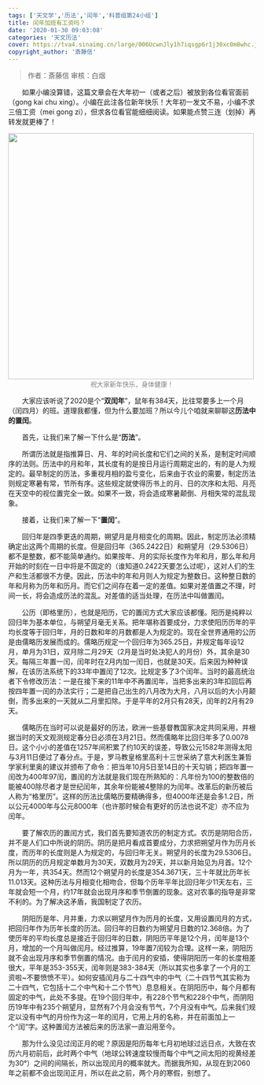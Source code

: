 ```yaml
---
tags: ['天文学','历法','闰年','科普组第24小组']
title: 闰年加班有工资吗？
date: '2020-01-30 09:03:08'
categories: '天文历法'
cover: https://tva4.sinaimg.cn/large/006UcwnJly1h7iqsgp6r1j30xc0m8whc.jpg
copyright_author: '斎藤信'
---
```


> 作者：斎藤信
审核：白烟

&emsp;&emsp;如果小编没算错，这篇文章会在大年初一（或者之后）被放到各位看官面前（gong kai chu xing）。小编在此注各位新年快乐！大年初一发文不易，小编不求三倍工资（mei gong zi），但求各位看官能细细阅读。如果能点赞三连（划掉）再转发就更棒了！

<img src="https://tva4.sinaimg.cn/large/006UcwnJly1h7iqnbuyi8j30hs0dct9q.jpg" width=500/>
<center><font size=2px color=grey>祝大家新年快乐，身体健康！</font></center>

&emsp;&emsp;大家应该听说了2020是个“**双闰年**”，鼠年有384天，比往常要多上一个月（闰四月）的班。道理我都懂，但为什么要加班？所以今儿个咱就来聊聊这**历法中的置闰**。

&emsp;&emsp;首先，让我们来了解一下什么是“**历法**”。

&emsp;&emsp;所谓历法就是指推算日、月、年的时间长度和它们之间的关系，是制定时间顺序的法则。历法中的月和年，其长度有的是按日月运行周期定出的，有的是人为规定的。最早制定的历法，多重视月相的盈亏变化，后来由于农业的需要，制定历法则规定寒暑有常，节所有序。这些规定就使得历书上的月、日的次序和太阳、月亮在天空中的视位置完全一致。如果不一致，将会造成寒暑颠倒、月相失常的混乱现象。

&emsp;&emsp;接着，让我们来了解一下“**置闰**”。

&emsp;&emsp;回归年是四季更迭的周期，朔望月是月相变化的周期。因此，制定历法必须精确定出这两个周期的长度。但是回归年（365.2422日）和朔望月（29.5306日）都不是整数，都不能简单通约。如果按年、月的实际长度作为年和月，那么年和月开始的时刻在一日中将是不固定的（谁知道0.2422天要怎么过呢），这对人们的生产和生活都很不方便。因此，历法中的年和月则人为规定为整数日。这种整日数的年和月称为历年和历月。而它们之间存在着一定的差值。如果对差值置之不理，时间一长，将会造成历法的混乱。对差值的适当处理，在历法中叫做置闰。

&emsp;&emsp;公历（即格里历），也就是阳历，它的置闰方式大家应该都懂。阳历是纯粹以回归年为基本单位，与朔望月毫无关系。把年堪称首要成分，力求使阳历历年的平均长度等于回归年，月的日数和年的月数都是人为规定的。现在全世界通用的公历是由儒略历发展而成的。儒略历规定一个回归年为365.25日，并规定每年设12月，单月为31日，双月除二月29天（2月是当时处决犯人的月份）外，其余是30天。每隔三年置一闰，闰年时在2月内加一闰日，也就是30天。后来因为种种误解，在该历法系统下的33年中置闰了12次。比规定多了3个闰年。当时的最高统治者下令修改历法：一是在接下来的11年中不再置闰年，当把多出来的3年扣回后再按四年置一闰的办法实行；二是把自己出生的八月改为大月，八月以后的大小月颠倒，而多出来的一天就从二月里扣除。于是平年的2月只有28天，闰年的2月有29天。

&emsp;&emsp;儒略历在当时可以说是最好的历法，欧洲一些基督教国家决定共同采用，并根据当时的天文观测规定春分日必须在3月21日。然而儒略年比回归年多了0.0078日。这个小小的差值在1257年间积累了约10天的误差，导致公元1582年测得太阳与3月11日便过了春分点。于是，罗马教皇格里高利十三世采纳了意大利医生兼哲学家利里奥的建议并颁布了命令：把当年10月5日至14日的十天勾销；把四年置一闰改为400年97闰，置闰的方法就是我们现在所熟知的：凡年份为100的整数倍的能被400除尽者才是世纪闰年，其余年份能被4整除的为闰年。改革后的新历被后人称为“格里历”。这样的历法比儒略历要精确得多，但4000年还是会多1.2日，所以公元4000年与公元8000年（也许那时候会有更好的历法也说不定）亦不应为闰年。

&emsp;&emsp;要了解农历的置闰方式，我们首先要知道农历的制定方式。农历是阴阳合历，并不是人们口中所说的阴历。阴历是把月看成首要成分，力求把朔望月作为历月长度，而历年的长度则是人为规定的，与回归年无关。朔望月的长度为29.5306日。所以阴历的历月规定单数月为30天，双数月为29天，并以新月始见为月首。12个月为一年，共354天。然而12个朔望月的长度是354.3671天，三十年就比历年长11.013天。这种历法与月相变化相吻合，但每个历年平年比回归年少11天左右，三年就会短一个月，约17年就会出现月序和季节倒置的现象。这对农事的指导是非常不利的。为了解决这矛盾，我国制定了农历。

&emsp;&emsp;阴阳历是年、月并重，力求以朔望月作为历月的长度，又用设置闰月的方式，把回归年作为历年长度的历法。回归年的日数约为朔望月日数的12.368倍。为了使历年的平均长度总是接近于回归年的日数，阴阳历平年是12个月，闰年是13个月，增加的一个月叫做闰月。经过推算，19年置7闰较为合理。这样一来，阴阳历就不会出现月序和季节倒置的情况。由于闰月的安插，使得阴阳历一年的长度相差很大，平年是353-355天，闰年则是383-384天（所以其实也多拿了一个月的工资啦~不要愤愤不平）。如何安插闰月与二十四气中的中气（二十四节气其实称为二十四气，它包括十二个中气和十二个节气）息息相关。在阴阳历中，每个月都有固定的中气，此处不多提。在19个回归年中，有228个节气和228个中气，而阴阳历19年中有235个朔望月，显然有7个月会没有节气，7个月没有中气。后来我们规定以没有中气的月份作为这一年的闰月，它用上月的名称，并在前面加上一个“闰”字。这种置闰方法被后来的历法家一直沿用至今。

&emsp;&emsp;那为什么没见过闰正月的呢？原因是阳历每年七月初地球过远日点，大致在农历六月初前后，此时两个中气（地球公转速度较慢而每个中气之间太阳的视黄经差为30°）之间的间隔长，所以出现闰月的概率就大。而据我所知，从现在到2060年之前都不会出现闰正月，所以在此之前，两个月的寒假，别想了。
